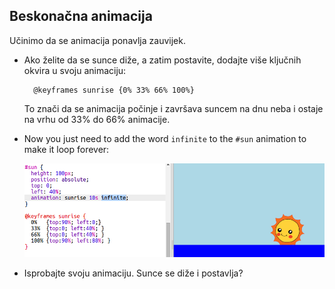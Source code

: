 ## Beskonačna animacija

Učinimo da se animacija ponavlja zauvijek.

+ Ako želite da se sunce diže, a zatim postavite, dodajte više ključnih okvira u svoju animaciju:
    
        @keyframes sunrise {0% 33% 66% 100%}
        
    
    To znači da se animacija počinje i završava suncem na dnu neba i ostaje na vrhu od 33% do 66% animacije.

+ Now you just need to add the word `infinite` to the `#sun` animation to make it loop forever:
    
    ![screenshot](images/sunrise-infinite.png)

+ Isprobajte svoju animaciju. Sunce se diže i postavlja?